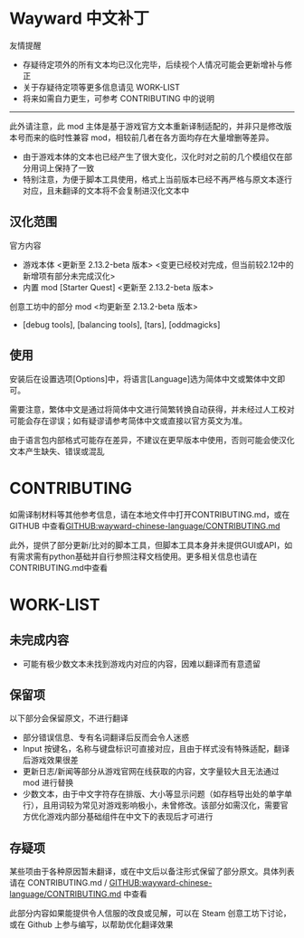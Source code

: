 # Wayward 中文补丁

友情提醒
+ 存疑待定项外的所有文本均已汉化完毕，后续视个人情况可能会更新增补与修正
+ 关于存疑待定项等更多信息请见 WORK-LIST
+ 将来如需自力更生，可参考 CONTRIBUTING 中的说明

---

此外请注意，此 mod 主体是基于游戏官方文本重新译制适配的，并非只是修改版本号而来的临时性兼容 mod，相较前几者在各方面均存在大量增删等差异。
+ 由于游戏本体的文本也已经产生了很大变化，汉化时对之前的几个模组仅在部分用词上保持了一致
+ 特别注意，为便于脚本工具使用，格式上当前版本已经不再严格与原文本逐行对应，且未翻译的文本将不会复制进汉化文本中

## 汉化范围

官方内容
+ 游戏本体 <更新至 2.13.2-beta 版本> <变更已经校对完成，但当前较2.12中的新增项有部分未完成汉化>
+ 内置 mod [Starter Quest] <更新至 2.13.2-beta 版本>

创意工坊中的部分 mod <均更新至 2.13.2-beta 版本>
+ [debug tools], [balancing tools], [tars], [oddmagicks]

## 使用

安装后在设置选项[Options]中，将语言[Language]选为简体中文或繁体中文即可。

需要注意，繁体中文是通过将简体中文进行简繁转换自动获得，并未经过人工校对可能会存在谬误；如有疑谬请参考简体中文或直接以官方英文为准。

由于语言包内部格式可能存在差异，不建议在更早版本中使用，否则可能会使汉化文本产生缺失、错误或混乱

# CONTRIBUTING

如需译制材料等其他参考信息，请在本地文件中打开CONTRIBUTING.md，或在 GITHUB 中查看[GITHUB:wayward-chinese-language/CONTRIBUTING.md](https://github.com/PlotNarrater/wayward-chinese-language/blob/master/CONTRIBUTING.md)

此外，提供了部分更新/比对的脚本工具，但脚本工具本身并未提供GUI或API，如有需求需有python基础并自行参照注释文档使用。更多相关信息也请在CONTRIBUTING.md中查看

# WORK-LIST

## 未完成内容

+ 可能有极少数文本未找到游戏内对应的内容，因难以翻译而有意遗留

## 保留项

以下部分会保留原文，不进行翻译
+ 部分错误信息、专有名词翻译后反而会令人迷惑
+ Input 按键名，名称与键盘标识可直接对应，且由于样式没有特殊适配，翻译后游戏效果很差
+ 更新日志/新闻等部分从游戏官网在线获取的内容，文字量较大且无法通过 mod 进行替换
+ 少数文本，由于中文字符存在排版、大小等显示问题（如存档导出处的单字单行），且用词较为常见对游戏影响极小，未曾修改。该部分如需汉化，需要官方优化游戏内部分基础组件在中文下的表现后才可进行

## 存疑项

某些项由于各种原因暂未翻译，或在中文后以备注形式保留了部分原文。具体列表请在 CONTRIBUTING.md / [GITHUB:wayward-chinese-language/CONTRIBUTING.md](https://github.com/PlotNarrater/wayward-chinese-language/blob/master/CONTRIBUTING.md) 中查看

此部分内容如果能提供令人信服的改良或见解，可以在 Steam 创意工坊下讨论，或在 Github 上参与编写，以帮助优化翻译效果
